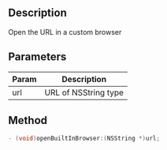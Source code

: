 ## Description
Open the URL in a custom browser

##  Parameters 

| Param | Description          |
| ----- | -------------------- |
| url   | URL of NSString type |

## Method 

```objectivec
- (void)openBuiltInBrowser:(NSString *)url;
```